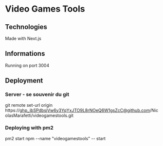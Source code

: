 # Video Games Tools

## Technologies

Made with Next.js

## Informations

Running on port 3004

## Deployment

### Server - se souvenir du git

git remote set-url origin https://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@github.com/NicolasMarafetti/videogamestools.git

### Deploying with pm2

pm2 start npm --name "videogamestools" -- start
